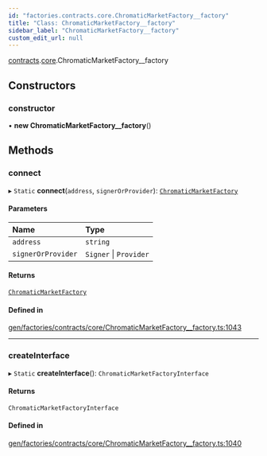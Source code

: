 ```yaml
---
id: "factories.contracts.core.ChromaticMarketFactory__factory"
title: "Class: ChromaticMarketFactory__factory"
sidebar_label: "ChromaticMarketFactory__factory"
custom_edit_url: null
---
```


[contracts](../namespaces/factories.contracts.md).[core](../namespaces/factories.contracts.core.md).ChromaticMarketFactory__factory

## Constructors

### constructor

• **new ChromaticMarketFactory__factory**()

## Methods

### connect

▸ `Static` **connect**(`address`, `signerOrProvider`): [`ChromaticMarketFactory`](../interfaces/contracts.core.ChromaticMarketFactory.md)

#### Parameters

| Name | Type |
| :------ | :------ |
| `address` | `string` |
| `signerOrProvider` | `Signer` \| `Provider` |

#### Returns

[`ChromaticMarketFactory`](../interfaces/contracts.core.ChromaticMarketFactory.md)

#### Defined in

[gen/factories/contracts/core/ChromaticMarketFactory__factory.ts:1043](https://github.com/chromatic-protocol/sdk/blob/096ebb3/src/gen/factories/contracts/core/ChromaticMarketFactory__factory.ts#L1043)

___

### createInterface

▸ `Static` **createInterface**(): `ChromaticMarketFactoryInterface`

#### Returns

`ChromaticMarketFactoryInterface`

#### Defined in

[gen/factories/contracts/core/ChromaticMarketFactory__factory.ts:1040](https://github.com/chromatic-protocol/sdk/blob/096ebb3/src/gen/factories/contracts/core/ChromaticMarketFactory__factory.ts#L1040)
